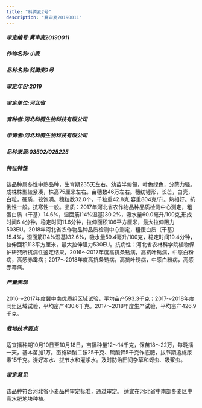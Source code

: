 ```yaml
---
title: "科腾麦2号"
description: "冀审麦20190011"
---
```

##### 审定编号:冀审麦20190011

##### 作物名称:小麦

##### 品种名称:科腾麦2号

##### 审定年份:2019

##### 审定单位:河北省

##### 育种者:河北科腾生物科技有限公司

##### 申请者:河北科腾生物科技有限公司

##### 品种来源:03502/025225

##### 特征特性
该品种属冬性中熟品种，生育期235天左右。幼苗半匍匐，叶色绿色，分蘖力强。成株株型较紧凑，株高75厘米左右。亩穗数46万左右。穗纺锤形，长芒，白壳，白粒，硬质，较饱满。穗粒数32.0个，千粒重42.8克,容重804克/升。熟相好。抗倒性一般。抗寒性一般。品质：2017年河北省农作物品种品质检测中心测定，粗蛋白质（干基）14.6%，湿面筋(14%湿基)30.2%，吸水量60.0毫升/100克,形成时间6.4分钟，稳定时间11.6分钟，拉伸面积106平方厘米，最大拉伸阻力503EU。2018年河北省农作物品种品质检测中心测定，粗蛋白质（干基）15.4%，湿面筋(14%湿基)32.6%，吸水量59.4毫升/100克，稳定时间19.4分钟，拉伸面积113平方厘米，最大拉伸阻力530EU。抗病性：河北省农林科学院植物保护研究所抗病性鉴定结果，2016～2017年度高抗条锈病，高抗叶锈病，中感白粉病，高感赤霉病；2017～2018年度高抗条锈病，高抗叶锈病，中感白粉病，高感赤霉病。 

##### 产量表现
2016～2017年度冀中南优质组区域试验，平均亩产593.3千克；2017～2018年度同组区域试验，平均亩产430.6千克。2017～2018年度生产试验，平均亩产426.9千克。

##### 栽培技术要点
适宜播种期10月10日至10月18日，亩播种量12～14千克，保苗18～22万，每晚播一天，基本苗加1万。亩施磷酸二铵25千克、硫酸钾5千克作底肥，拔节期追施尿素15千克。浇好冻水、拔节水和灌浆水。及时防治田间杂草和蚜虫、吸浆虫。 

##### 审定意见
该品种符合河北省小麦品种审定标准，通过审定。 适宜在河北省中南部冬麦区中高水肥地块种植。

